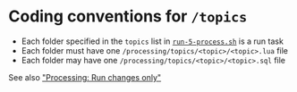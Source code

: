 # Coding conventions for `/topics`

- Each folder specified in the `topics` list in [`run-5-process.sh`](../run-5-process.sh) is a run task
- Each folder must have one `/processing/topics/<topic>/<topic>.lua` file
- Each folder may have one `/processing/topics/<topic>/<topic>.sql` file

See also ["Processing: Run changes only"](../README.md#processing-run-changes-only)
